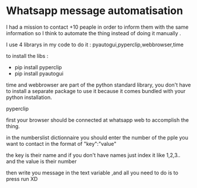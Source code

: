 # Whatsapp message automatisation

I had a mission to contact +10 peaple in order to inform them with the same information so I think to automate the thing instead of doing it manually .

I use 4 librarys in my code to do it : pyautogui,pyperclip,webbrowser,time

to install the libs : 

* pip install pyperclip
* pip install pyautogui

time and webbrowser are part of the python standard library, you don't have to install a separate package to use it because it comes bundled with your python installation.

pyperclip

first your browser should be connected at whatsapp web to accomplish the thing.

in the numberslist dictionnaire you should enter the number of the pple you want to contact in the format of "key":"value"

the key is their name and if you don't have names just index it like 1,2,3.. and the value is their number 

then write you message in the text variable ,and all you need to do is to press run XD
